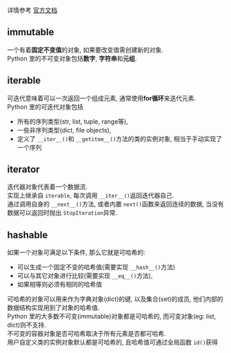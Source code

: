 详情参考 [官方文档](https://docs.python.org/3/glossary.html)  

## immutable
一个有着**固定不变值**的对象, 
如果要改变值需创建新的对象.  
Python 里的不可变对象包括**数字**, **字符串**和**元组**.  

## iterable
可迭代意味着可以一次返回一个组成元素, 通常使用**for循环**来迭代元素.  
Python 里的可迭代对象包括
- 所有的序列类型(str, list, tuple, range等), 
- 一些非序列类型(dict, file objects), 
- 定义了 `__iter__()`和 `__getitem__()`方法的类的实例对象, 相当于手动实现了一个序列

## iterator
迭代器对象代表着一个数据流.  
实现上继承自 `iterable`, 每次调用 `__iter__()`返回迭代器自己.  
通过调用自身的 `__next__()`方法, 或者内置 `next()`函数来返回连续的数据, 当没有数据可以返回时抛出 `StopIteration`异常.  


## hashable
如果一个对象可满足以下条件, 那么它就是可哈希的:
- 可以生成一个固定不变的哈希值(需要实现 `__hash__()`方法)
- 可以与其它对象进行比较(需要实现 `__eq__()`方法), 
- 如果相等则必须有相同的哈希值

可哈希的对象可以用来作为字典对象(dict)的键, 以及集合(set)的成员, 他们内部的数据结构实现用到了对象的哈希值.  
Python 里的大多数不可变(immutable)对象都是可哈希的, 而可变对象(eg: list, dict)则不支持.  
不可变的容器对象是否可哈希取决于所有元素是否都可哈希.  
用户自定义类的实例对象默认都是可哈希的, 且哈希值可通过全局函数 `id()`获得

